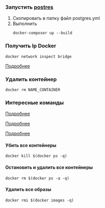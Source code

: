 ### Запустить [postres](docker-compose/postgres/docker-compose.yml)
1. Скопировать в папку файл postgres.yml
2. Выполнить
    ```docker
    docker-composer up --build
    ```
   
### Получить Ip Docker
```docker
docker network inspect bridge
```
[Подробнее](https://itsecforu.ru/2021/04/02/%F0%9F%90%B3-%D0%BA%D0%B0%D0%BA-%D1%83%D0%B7%D0%BD%D0%B0%D1%82%D1%8C-ip-%D0%B0%D0%B4%D1%80%D0%B5%D1%81-docker-%D0%BA%D0%BE%D0%BD%D1%82%D0%B5%D0%B9%D0%BD%D0%B5%D1%80%D0%B0/)

### Удалить контейнер
`docker rm NAME_CONTAINER`


### Интересные команды
[Подробнее](https://www.codenotary.com/blog/extremely-useful-docker-commands/)

[Подробнее](https://www.digitalocean.com/community/tutorials/how-to-remove-docker-images-containers-and-volumes-ru)

[Подробнее](https://devacademy.ru/article/kak-udalit-obrazy-kontieiniery-i-toma-docker)

#### Убить все контейнеры
```
docker kill $(docker ps -q)
```

#### Остановить и удалить все контейнеры
```
docker rm $(docker ps -a -q)
```

#### Удалить все образы
```
docker rmi $(docker images -q)
```

